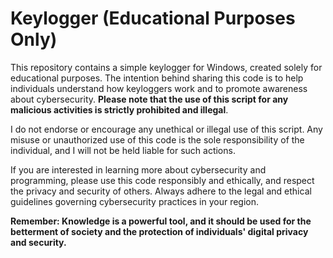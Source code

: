 # Keylogger (Educational Purposes Only)

This repository contains a simple keylogger for Windows, created solely for educational purposes. The intention behind sharing this code is to help individuals understand how keyloggers work and to promote awareness about cybersecurity. **Please note that the use of this script for any malicious activities is strictly prohibited and illegal**.

I do not endorse or encourage any unethical or illegal use of this script. Any misuse or unauthorized use of this code is the sole responsibility of the individual, and I will not be held liable for such actions.

If you are interested in learning more about cybersecurity and programming, please use this code responsibly and ethically, and respect the privacy and security of others. Always adhere to the legal and ethical guidelines governing cybersecurity practices in your region.

**Remember: Knowledge is a powerful tool, and it should be used for the betterment of society and the protection of individuals' digital privacy and security.**
